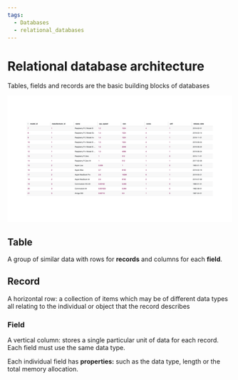 ```yaml
---
tags:
  - Databases
  - relational_databases
---
```


# Relational database architecture
Tables, fields and records are the basic building blocks of databases

![](/img/FL-Databases-1.5_terminology.gif)

## Table

A group of similar data with rows for **records** and columns for each **field**.

## Record

A horizontal row: a collection of items which may be of different data types all relating to the individual or object that the record describes

### Field

A vertical column: stores a single particular unit of data for each record. Each field must use the same data type.

Each individual field has **properties:** such as the data type, length or the total memory allocation.
